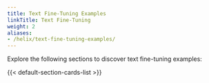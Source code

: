 ```yaml
---
title: Text Fine-Tuning Examples
linkTitle: Text Fine-Tuning
weight: 2
aliases:
- /helix/text-fine-tuning-examples/
---
```


Explore the following sections to discover text fine-tuning examples:

<!--more-->

{{< default-section-cards-list >}}
